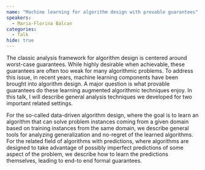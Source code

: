 ```yaml
---
name: "Machine learning for algorithm design with provable guarantees"
speakers:
  - Maria-Florina Balcan
categories:
  - Talk
hide: true
---
```


The classic analysis framework for algorithm design is centered around worst-case guarantees. While highly desirable when achievable, these guarantees are often too weak for many algorithmic problems. To address this issue, in recent years, machine learning components have been brought into algorithm design. A major question is what provable guarantees do these learning augmented algorithmic techniques enjoy. In this talk, I will describe general analysis techniques we developed for two important related settings.

For the so-called data-driven algorithm design, where the goal is to learn an algorithm that can solve problem instances coming from a given domain based on training instances from the same domain, we describe general tools for analyzing generalization and no-regret of the learned algorithms.
For the related field of algorithms with predictions, where algorithms are designed to take advantage of possibly imperfect predictions of some aspect of the problem, we describe how to learn the predictions themselves, leading to end-to end formal guarantees.